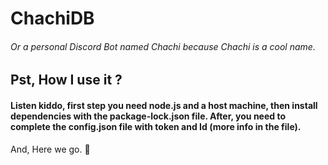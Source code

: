 # ChachiDB
###### Or a personal Discord Bot named Chachi because Chachi is a cool name. 

## Pst, How I use it ?
#### Listen kiddo, first step you need node.js and a host machine, then install dependencies with the package-lock.json file. After, you need to complete the config.json file with token and Id (more info in the file). 

And, Here we go. 🍄
